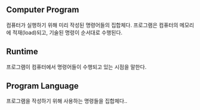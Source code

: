 ## Computer Program
컴퓨터가 실행하기 위해 미리 작성된 명령어들의 집합체다.
프로그램은 컴퓨터의 메모리에 적재(load)되고, 기술된 명령이 순서대로 수행된다.

## Runtime
프로그램이 컴퓨터에서 명령어들이 수행되고 있는 시점을 말한다.

## Program Language
프로그램을 작성하기 위해 사용하는 명령들을 집합체다..